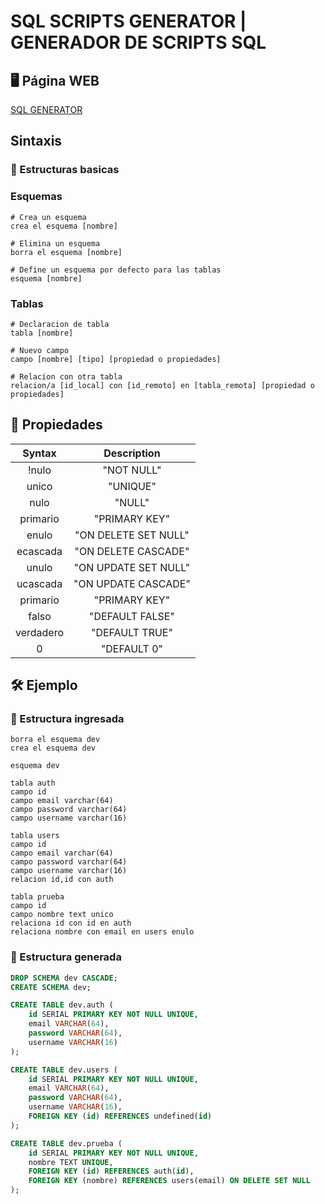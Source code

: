 # SQL SCRIPTS GENERATOR | GENERADOR DE SCRIPTS SQL

## 🖥 Página WEB

[SQL GENERATOR](https://geaglts.github.io/sql-generator/)

## Sintaxis

### 🚀 Estructuras basicas

### Esquemas

```
# Crea un esquema
crea el esquema [nombre]

# Elimina un esquema
borra el esquema [nombre]

# Define un esquema por defecto para las tablas
esquema [nombre]
```

### Tablas

```
# Declaracion de tabla
tabla [nombre]

# Nuevo campo
campo [nombre] [tipo] [propiedad o propiedades]

# Relacion con otra tabla
relacion/a [id_local] con [id_remoto] en [tabla_remota] [propiedad o propiedades]
```

## 🧷 Propiedades

|  Syntax   |     Description      |
| :-------: | :------------------: |
|   !nulo   |      "NOT NULL"      |
|   unico   |       "UNIQUE"       |
|   nulo    |        "NULL"        |
| primario  |    "PRIMARY KEY"     |
|   enulo   | "ON DELETE SET NULL" |
| ecascada  | "ON DELETE CASCADE"  |
|   unulo   | "ON UPDATE SET NULL" |
| ucascada  | "ON UPDATE CASCADE"  |
| primario  |    "PRIMARY KEY"     |
|   falso   |   "DEFAULT FALSE"    |
| verdadero |    "DEFAULT TRUE"    |
|     0     |     "DEFAULT 0"      |

## 🛠 Ejemplo

### 🍇 Estructura ingresada

```
borra el esquema dev
crea el esquema dev

esquema dev

tabla auth
campo id
campo email varchar(64)
campo password varchar(64)
campo username varchar(16)

tabla users
campo id
campo email varchar(64)
campo password varchar(64)
campo username varchar(16)
relacion id,id con auth

tabla prueba
campo id
campo nombre text unico
relaciona id con id en auth
relaciona nombre con email en users enulo
```

### 🍷 Estructura generada

```sql
DROP SCHEMA dev CASCADE;
CREATE SCHEMA dev;

CREATE TABLE dev.auth (
    id SERIAL PRIMARY KEY NOT NULL UNIQUE,
    email VARCHAR(64),
    password VARCHAR(64),
    username VARCHAR(16)
);

CREATE TABLE dev.users (
    id SERIAL PRIMARY KEY NOT NULL UNIQUE,
    email VARCHAR(64),
    password VARCHAR(64),
    username VARCHAR(16),
    FOREIGN KEY (id) REFERENCES undefined(id)
);

CREATE TABLE dev.prueba (
    id SERIAL PRIMARY KEY NOT NULL UNIQUE,
    nombre TEXT UNIQUE,
    FOREIGN KEY (id) REFERENCES auth(id),
    FOREIGN KEY (nombre) REFERENCES users(email) ON DELETE SET NULL
);
```
